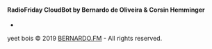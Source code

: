 #### **RadioFriday CloudBot by Bernardo de Oliveira & Corsin Hemminger**
-
yeet bois
© 2019 [BERNARDO.FM][webpage] - All rights reserved.

[webpage]: https://bernardo.fm